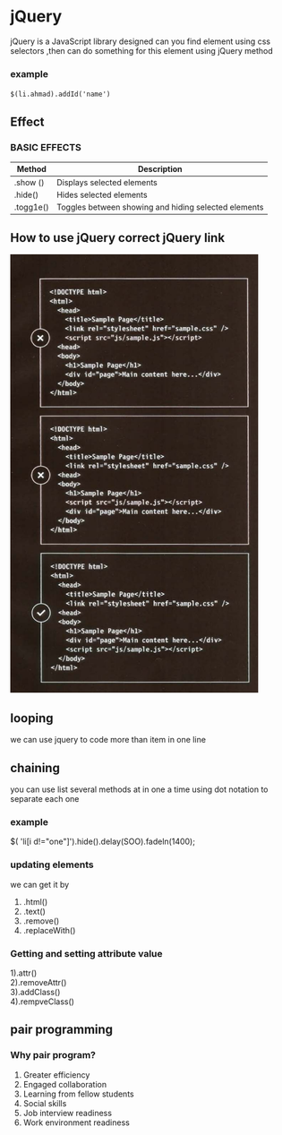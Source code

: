 # jQuery 
 jQuery is a JavaScript library designed can you find element using css selectors ,then can do something for this element using jQuery method
### example 

`$(li.ahmad).addId('name')`

## Effect 

### BASIC EFFECTS

|  Method  |    Description     |
|-----------|-------------|
|  .show () |Displays selected elements|
|  .hide()  |  Hides selected elements |
| .togg1e() |  Toggles between showing and hiding selected elements  |



## How to use jQuery correct jQuery link 
![img](../assets/jquery.png)
  
  
 
 

## looping
we can use jquery to code more than item in one line

## chaining
you can use list several methods at in one a time using dot notation to separate each one 

### example 
$( 'li[i d!="one"]').hide().delay(SOO).fadeln(1400);

### updating elements
we can get it by

1)  .html() <br>
2)  .text() <br>
3)  .remove() <br>
4)  .replaceWith() <br>

###  Getting and setting attribute value 
1).attr() <br>
2).removeAttr() <br>
3).addClass() <br>
4).rempveClass() <br>


## pair programming 

### Why pair program? 

1. Greater efficiency <br>
2. Engaged collaboration <br>
3. Learning from fellow students <br>
4. Social skills <br>
5. Job interview readiness <br>
6. Work environment readiness <br>



